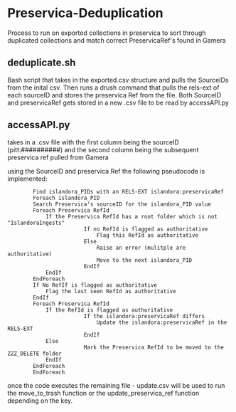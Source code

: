 # Preservica-Deduplication
Process to run on exported collections in preservica to sort through duplicated collections and match correct PreservicaRef's found in Gamera

## deduplicate.sh
Bash script that takes in the exported.csv structure and pulls the SourceIDs from the inital csv. Then runs a drush command that pulls the rels-ext of each sourceID and stores the preservica Ref from the file. Both SourceID and preservicaRef gets stored in a new .csv file to be read by accessAPI.py

## accessAPI.py
takes in a .csv file with the first column being the sourceID (pitt:##########) and the second column being the subsequent preservica ref pulled from Gamera

using the SourceID and preservica Ref the following pseudocode is implemented:

            Find islandora_PIDs with an RELS-EXT islandora:preservicaRef
            Foreach islandora_PID
            Search Preservica's sourceID for the islandora_PID value
            Foreach Preservica RefId
                If the Preservica RefId has a root folder which is not "IslandoraIngests"
                            If no RefId is flagged as authoritative
                                Flag this RefId as authoritative
                            Else
                                Raise an error (mulitple are authoritative)
                                Move to the next islandora_PID
                            EndIf
                EndIf
            EndForeach
            If No RefIf is flagged as authoritative
                Flag the last seen RefId as authoritative
            EndIf
            Foreach Preservica RefId
                If the RefId is flagged as authoritative
                            If the islandora:preservicaRef differs
                                Update the islandora:preservicaRef in the RELS-EXT
                            EndIf
                Else
                            Mark the Preservica RefId to be moved to the ZZZ_DELETE folder
                EndIf
            EndForeach
            EndForeach

    
once the code executes the remaining file - update.csv will be used to run the move_to_trash function or the update_preservica_ref function depending on the key.

      

